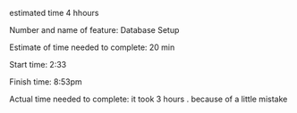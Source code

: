 estimated time 4 hhours

Number and name of feature: Database Setup

Estimate of time needed to complete: 20 min

Start time: 2:33

Finish time: 8:53pm

Actual time needed to complete: it took 3 hours . because of a little mistake